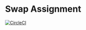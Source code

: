 # Swap Assignment

[![CircleCI](https://circleci.com/gh/kylecorbelli/swap-assignment.svg?style=shield)](https://circleci.com/gh/kylecorbelli/swap-assignment)
